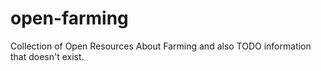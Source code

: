 # open-farming
Collection of Open Resources About Farming and also TODO information that doesn't exist. 
